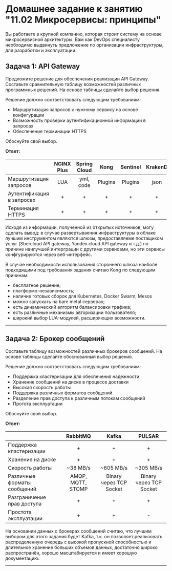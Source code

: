 
# Домашнее задание к занятию "11.02 Микросервисы: принципы"

Вы работаете в крупной компанию, которая строит систему на основе микросервисной архитектуры.
Вам как DevOps специалисту необходимо выдвинуть предложение по организации инфраструктуры, для разработки и эксплуатации.

## Задача 1: API Gateway 

Предложите решение для обеспечения реализации API Gateway. Составьте сравнительную таблицу возможностей различных программных решений. На основе таблицы сделайте выбор решения.

Решение должно соответствовать следующим требованиям:
- Маршрутизация запросов к нужному сервису на основе конфигурации
- Возможность проверки аутентификационной информации в запросах
- Обеспечение терминации HTTPS

Обоснуйте свой выбор.

**Ответ:**

||NGINX Plus|Spring Cloud|Kong|Sentinel|KrakenD|
|:---|:---:|:---:|:---:|:---:|:---:|
|Маршрутизация запросов|LUA|yml, code|Plugins|Plugins|json|
|Аутентификация в запросах|+|+|+|+|+|
|Терминация HTTPS|+|+|+|+|+|

Исходя из информации, полученной из открытых источников, могу сделать вывод: в случае развертываения инфраструктуры в облаке лучшим инструментом являются шлюзы, предоставляеме постащиком услуг (Sbercloud API gateway, Yandex.cloud API gateway и т.д.) по причине наилучшей интерграции с другими сервисами, но эти сервисы конфгурируются через веб-интерфейс.

В случае необходимости использования стороннего шлюза наиболе подходящими под требования задания считаю Kong по следующим причинам:
- бесплатное решение;
- платформо-независимость;
- наличие готовых сборок для Kubernetes, Docker Swarm, Mesos 
- можно запускать на bare metal серверах;
- есть динамический алгоритм балансировки трафика;
- есть различные механизмы авторизации пользователя;
- широкий выбор LUA-модулей, расширяющих возможности.

---

## Задача 2: Брокер сообщений

Составьте таблицу возможностей различных брокеров сообщений. На основе таблицы сделайте обоснованный выбор решения.

Решение должно соответствовать следующим требованиям:
- Поддержка кластеризации для обеспечения надежности
- Хранение сообщений на диске в процессе доставки
- Высокая скорость работы
- Поддержка различных форматов сообщений
- Разделение прав доступа к различным потокам сообщений
- Протота эксплуатации

Обоснуйте свой выбор.

**Ответ:**

| |RabbitMQ|Kafka|PULSAR|
|:---|:---:|:---:|:---:|
|Поддержка кластеризации|+|+|+|
|Хранение на диске|+|+|+|
|Скорость работы|~38 MB/s|~605 MB/s|~305 MB/s|
|Различные форматы сообщений|AMQP, MQTT, STOMP|Binary через TCP Socket|Binary через TCP Socket|
|Разграничение прав доступа|+|+|+|
|Простота эксплуатации|+|+|-|

На основании данных о брокерах сообщений считаю, что лучшим выбором для этого задания будет Kafka, т.к. он позволяет реализовать распределенную очередь с высокой пропускной способностью и длительное хранение больших объемов данных, достаточно широко распространён, хорошо масштабируется и имеет хорошую документацию.

---